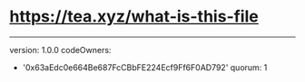# https://tea.xyz/what-is-this-file
---
version: 1.0.0
codeOwners:
  - '0x63aEdc0e664Be687FcCBbFE224Ecf9Ff6F0AD792'
quorum: 1

